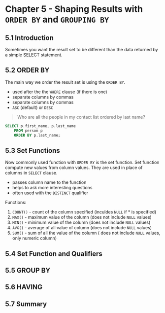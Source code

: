 # Chapter 5 - Shaping Results with `ORDER BY` and `GROUPING BY`

## 5.1 Introduction

Sometimes you want the result set to be different than the data returned by a simple SELECT statement.

## 5.2 ORDER BY

The main way we order the result set is using the `ORDER BY`. 

* used after the the `WHERE` clause (if there is one)
* separate columns by commas
* separate columns by commas
* `ASC` (default) or `DESC`

> Who are all the people in my contact list ordered by last name?

```sql
SELECT p.first_name, p.last_name
    FROM person p 
    ORDER BY p.last_name;
```

## 5.3 Set Functions

Now commonly used function with `ORDER BY` is the set function. Set function compute new values from column values. They 
are used in place of columns in `SELECT` clause. 

* passes column name to the function
* helps to ask more interesting questions
* often used with the `DISTINCT` qualifier

Functions:

1. `COUNT()`        - count of the column specified (inculdes `NULL` if * is specified)
2. `MAX()`          - maximum value of the column (does not include `NULL` values)
3. `MIN()`          - minimum value of the column (does not include `NULL` values)
4. `AVG()`          - average of all value of column (does not include `NULL` values)
5. `SUM()`          - sum of all the value of the column ( does not include `NULL` values, only numeric column)


## 5.4 Set Function and Qualifiers

## 5.5 GROUP BY

## 5.6 HAVING

## 5.7 Summary